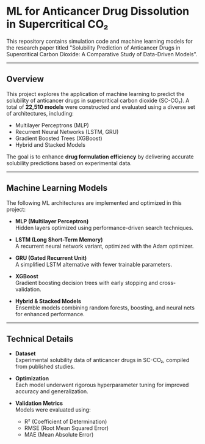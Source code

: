# ML for Anticancer Drug Dissolution in Supercritical CO₂

This repository contains simulation code and machine learning models for the research paper titled "Solubility Prediction of Anticancer Drugs in Supercritical Carbon Dioxide: A Comparative Study of Data-Driven Models".

---

## Overview

This project explores the application of machine learning to predict the solubility of anticancer drugs in supercritical carbon dioxide (SC-CO₂). A total of **22,510 models** were constructed and evaluated using a diverse set of architectures, including:

- Multilayer Perceptrons (MLP)
- Recurrent Neural Networks (LSTM, GRU)
- Gradient Boosted Trees (XGBoost)
- Hybrid and Stacked Models

The goal is to enhance **drug formulation efficiency** by delivering accurate solubility predictions based on experimental data.

---

## Machine Learning Models

The following ML architectures are implemented and optimized in this project:

- **MLP (Multilayer Perceptron)**  
  Hidden layers optimized using performance-driven search techniques.

- **LSTM (Long Short-Term Memory)**  
  A recurrent neural network variant, optimized with the Adam optimizer.

- **GRU (Gated Recurrent Unit)**  
  A simplified LSTM alternative with fewer trainable parameters.

- **XGBoost**  
  Gradient boosting decision trees with early stopping and cross-validation.

- **Hybrid & Stacked Models**  
  Ensemble models combining random forests, boosting, and neural nets for enhanced performance.

---

##  Technical Details

- **Dataset**  
  Experimental solubility data of anticancer drugs in SC-CO₂, compiled from published studies.

- **Optimization**  
  Each model underwent rigorous hyperparameter tuning for improved accuracy and generalization.

- **Validation Metrics**  
  Models were evaluated using:
  - R² (Coefficient of Determination)
  - RMSE (Root Mean Squared Error)
  - MAE (Mean Absolute Error)


